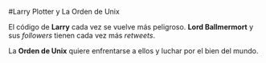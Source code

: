 
#Larry Plotter y La Orden de Unix

El código de **Larry** cada vez se vuelve más peligroso.
**Lord Ballmermort** y sus *followers* tienen cada vez más *retweets*.

La **Orden de Unix** quiere enfrentarse a ellos y luchar por el bien del mundo.
